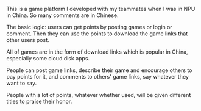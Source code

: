 This is a game platform I developed with my teammates when I was in NPU in China. So many comments are in Chinese.

The basic logic: users can get points by posting games or login or comment. Then they can use the points to download the game links that other users post.

All of games are in the form of download links which is popular in China, especially some cloud disk apps.

People can post game links, describe their game and encourage others to pay points for it, and comments to others' game links, say whatever they want to say.

People with a lot of points, whatever whether used, will be given different titles to praise their honor.
